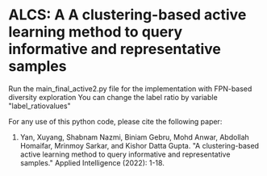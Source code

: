 # ALCS: A A clustering-based active learning method to query informative and representative samples
Run the main_final_active2.py file for the implementation with FPN-based diversity exploration
You can change the label ratio by variable "label_ratiovalues"

For any use of this python code, please cite the following paper:
	
1.  Yan, Xuyang, Shabnam Nazmi, Biniam Gebru, Mohd Anwar, Abdollah Homaifar, Mrinmoy Sarkar, and Kishor Datta Gupta. "A clustering-based active learning method to query informative and representative samples." Applied Intelligence (2022): 1-18.
